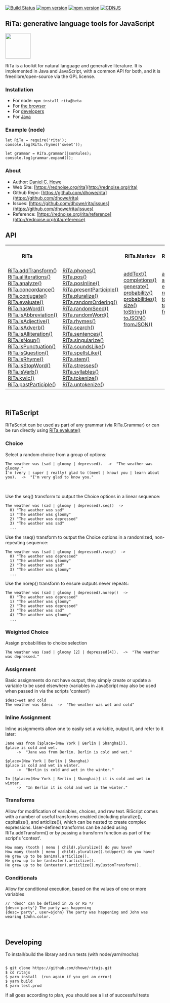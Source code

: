 [![Build Status](https://travis-ci.org/dhowe/RiTaJS.svg?branch=master)](https://travis-ci.org/dhowe/ritajs) <a href="http://www.gnu.org/licenses/gpl-3.0.en.html"><img src="https://img.shields.io/badge/license-GPL-orange.svg" alt="npm version"></a> <a href="https://www.npmjs.com/package/rita"><img src="https://img.shields.io/npm/v/rita.svg" alt="npm version"></a> [![CDNJS](https://img.shields.io/cdnjs/v/rita.svg)](https://cdnjs.com/libraries/rita/)

## RiTa: generative language tools for JavaScript

<a href="http://rednoise.org/rita"><img height="80" src="http://rednoise.org/rita/img/RiTa-logo3.png"/></a>

RiTa is a toolkit for natural language and generative literature. It is implemented in Java and JavaScript, with a common API for both, and it is free/libre/open-source via the GPL license.

###

### Installation

* For node: `npm install rita@beta`
* For [the browser](https://unpkg.com/rita/)
* For [developers](#developing)
* For [Java](https://github.com/dhowe?tab=packages&repo_name=rita)


### Example (node)

```
let RiTa = require('rita');
console.log(RiTa.rhymes('sweet'));

let grammar = RiTa.grammar(jsonRules);
console.log(grammar.expand());
```

### About

* Author:   [Daniel C. Howe](http://rednoise.org/daniel)
* Web Site:          [https://rednoise.org/rita](http://rednoise.org/rita)
* Github Repo:       [https://github.com/dhowe/rita](https://github.com/dhowe/rita)
* Issues:       [https://github.com/dhowe/rita/issues](https://github.com/dhowe/rita/issues)
* Reference:    [https://rednoise.org/rita/reference](http://rednoise.org/rita/reference)


## API

  <table cellspacing="0" cellpadding="0" border="0">
   <tr>
    <th colspan=2>RiTa&nbsp;&nbsp;&nbsp;&nbsp;&nbsp;&nbsp;&nbsp;&nbsp;&nbsp;&nbsp;&nbsp;&nbsp;&nbsp;&nbsp;&nbsp;&nbsp;&nbsp;&nbsp;     &nbsp;&nbsp;&nbsp;&nbsp;&nbsp;&nbsp;&nbsp;&nbsp;&nbsp;&nbsp;&nbsp;&nbsp;&nbsp;&nbsp;&nbsp;&nbsp;&nbsp;&nbsp;&nbsp;&nbsp;&nbsp;&nbsp;
&nbsp;&nbsp;&nbsp;&nbsp;&nbsp;&nbsp;&nbsp;&nbsp;&nbsp;&nbsp;&nbsp;
    </th>
    <th>RiTa.Markov</th>
    <th> &nbsp; RiTa.Grammar &nbsp; </th>
   </tr>
   <tr>
<td>
    <a href="https://rednoise.org/rita/reference/RiTa/addTransform/index.html">RiTa.addTransform()</a><br/>
    <a href="https://rednoise.org/rita/reference/RiTa/alliterations/index.html">RiTa.alliterations()</a><br/>
    <a href="https://rednoise.org/rita/reference/RiTa/analyze/index.html">RiTa.analyze()</a><br/>
    <a href="https://rednoise.org/rita/reference/RiTa/concordance/index.html">RiTa.concordance()</a><br/>
    <a href="https://rednoise.org/rita/reference/RiTa/conjugate/index.html">RiTa.conjugate()</a><br/>
    <a href="https://rednoise.org/rita/reference/RiTa/evaluate/index.html">RiTa.evaluate()</a><br/>
    <a href="https://rednoise.org/rita/reference/RiTa/hasWord/index.html">RiTa.hasWord()</a><br/>
    <a href="https://rednoise.org/rita/reference/RiTa/isAbbreviation/index.html">RiTa.isAbbreviation()</a><br/>
    <a href="https://rednoise.org/rita/reference/RiTa/isAdjective/index.html">RiTa.isAdjective()</a><br/>
    <a href="https://rednoise.org/rita/reference/RiTa/isAdverb/index.html">RiTa.isAdverb()</a><br/>
    <a href="https://rednoise.org/rita/reference/RiTa/isAlliteration/index.html">RiTa.isAlliteration()</a><br/>
    <a href="https://rednoise.org/rita/reference/RiTa/isNoun/index.html">RiTa.isNoun()</a><br/>
    <a href="https://rednoise.org/rita/reference/RiTa/isPunctuation/index.html">RiTa.isPunctuation()</a><br/>
    <a href="https://rednoise.org/rita/reference/RiTa/isQuestion/index.html">RiTa.isQuestion()</a><br/>
    <a href="https://rednoise.org/rita/reference/RiTa/isRhyme/index.html">RiTa.isRhyme()</a><br/>
    <a href="https://rednoise.org/rita/reference/RiTa/isStopWord/index.html">RiTa.isStopWord()</a><br/>
    <a href="https://rednoise.org/rita/reference/RiTa/isVerb/index.html">RiTa.isVerb()</a><br/>
    <a href="https://rednoise.org/rita/reference/RiTa/kwic/index.html">RiTa.kwic()</a><br/>
    <a href="https://rednoise.org/rita/reference/RiTa/pastParticiple/index.html">RiTa.pastParticiple()</a><br/>
   </td>
   <td>
   <a href="https://rednoise.org/rita/reference/RiTa/phones/index.html">RiTa.phones()</a><br/>
    <a href="https://rednoise.org/rita/reference/RiTa/pos/index.html">RiTa.pos()</a><br/>
    <a href="https://rednoise.org/rita/reference/RiTa/posInline/index.html">RiTa.posInline()</a><br/>
    <a href="https://rednoise.org/rita/reference/RiTa/presentParticiple/index.html">RiTa.presentParticiple()</a><br/>
    <a href="https://rednoise.org/rita/reference/RiTa/pluralize/index.html">RiTa.pluralize()</a><br/>
    <a href="https://rednoise.org/rita/reference/RiTa/randomOrdering/index.html">RiTa.randomOrdering()</a><br/>
    <a href="https://rednoise.org/rita/reference/RiTa/randomSeed/index.html">RiTa.randomSeed()</a><br/>
    <a href="https://rednoise.org/rita/reference/RiTa/randomWord/index.html">RiTa.randomWord()</a><br/>
    <a href="https://rednoise.org/rita/reference/RiTa/rhymes/index.html">RiTa.rhymes()</a><br/>
    <a href="https://rednoise.org/rita/reference/RiTa/search/index.html">RiTa.search()</a><br/>
    <a href="https://rednoise.org/rita/reference/RiTa/sentences/index.html">RiTa.sentences()</a><br/>
    <a href="https://rednoise.org/rita/reference/RiTa/singularize/index.html">RiTa.singularize()</a><br/>
    <a href="https://rednoise.org/rita/reference/RiTa/soundsLike/index.html">RiTa.soundsLike()</a><br/>
    <a href="https://rednoise.org/rita/reference/RiTa/spellsLike/index.html">RiTa.spellsLike()</a><br/>
    <a href="https://rednoise.org/rita/reference/RiTa/stem/index.html">RiTa.stem()</a><br/>
    <a href="https://rednoise.org/rita/reference/RiTa/stresses/index.html">RiTa.stresses()</a><br/>
    <a href="https://rednoise.org/rita/reference/RiTa/syllables/index.html">RiTa.syllables()</a><br/>
    <a href="https://rednoise.org/rita/reference/RiTa/tokenize/index.html">RiTa.tokenize()</a><br/>
    <a href="https://rednoise.org/rita/reference/RiTa/untokenize/index.html">RiTa.untokenize()</a><br/>
   </td>
   <td>
    <a href="https://rednoise.org/rita/reference/Markov/addText/index.html">addText()</a><br/>
    <a href="https://rednoise.org/rita/reference/Markov/completions/index.html">completions()</a><br/>
    <a href="https://rednoise.org/rita/reference/Markov/generate/index.html">generate()</a><br/>
    <a href="https://rednoise.org/rita/reference/Markov/probability/index.html">probability()</a><br/>
    <a href="https://rednoise.org/rita/reference/Markov/probabilities/index.html">probabilities()</a><br/>
    <a href="https://rednoise.org/rita/reference/Markov/size/index.html">size()</a><br/>
    <a href="https://rednoise.org/rita/reference/Markov/toString/index.html">toString()</a><br/>
    <a href="https://rednoise.org/rita/reference/Markov/toJSON/index.html">toJSON()</a><br/>
    <a href="https://rednoise.org/rita/reference/Markov/fromJSON/index.html">fromJSON()</a><br/>
    <br/><br/><br/><br/><br/><br/><br/><br/><br/>
   </td>
   <td>
    <a href="https://rednoise.org/rita/reference/Grammar/addRule/index.html">addRule()</a><br/>
    <a href="https://rednoise.org/rita/reference/Grammar/addRules/index.html">addRules()</a><br/>
    <a href="https://rednoise.org/rita/reference/Grammar/expand/index.html">expand()</a><br/>
    <a href="https://rednoise.org/rita/reference/Grammar/removeRule/index.html">removeRule()</a><br/>
    <a href="https://rednoise.org/rita/reference/Grammar/toJSON/index.html">toJSON()</a><br/>
    <a href="https://rednoise.org/rita/reference/Grammar/toString/index.html">toString()</a><br/>
    <a href="https://rednoise.org/rita/reference/Grammar/fromJSON/index.html">fromJSON()</a><br/>
    <br/><br/><br/><br/><br/><br/><br/><br/><br/><br/><br/>
   </td>
 </tr>
</table>
&nbsp;

## RiTaScript

RiTaScript can be used as part of any grammar (via RiTa.Grammar) or can be run directly using <a href="https://rednoise.org/rita/reference/RiTa/evaluate/index.html">RiTa.evaluate()</a>


### Choice
Select a random choice from a group of options:
```
The weather was (sad | gloomy | depressed).  ->  "The weather was gloomy." 
I'm (very | super | really) glad to ((meet | know) you | learn about you).  ->  "I'm very glad to know you." 
```
<br>

Use the seq() transform to output the Choice options in a linear sequence:
```
The weather was (sad | gloomy | depressed).seq()  ->  
  0) "The weather was sad" 
  1) "The weather was gloomy" 
  2) "The weather was depressed" 
  3) "The weather was sad" 
  ...
```

Use the rseq() transform to output the Choice options in a randomized, non-repeating sequence:
```
The weather was (sad | gloomy | depressed).rseq()  ->  
  0) "The weather was depressed" 
  1) "The weather was gloomy" 
  2) "The weather was sad" 
  3) "The weather was gloomy" 
  ...
```

Use the norep() transform to ensure outputs never repeats:
```
The weather was (sad | gloomy | depressed).norep()  ->  
  0) "The weather was depressed" 
  1) "The weather was gloomy" 
  2) "The weather was depressed" 
  3) "The weather was sad" 
  4) "The weather was gloomy" 
  ...
```

### Weighted Choice
Assign probabilities to choice selection

```
The weather was (sad | gloomy [2] | depressed[4]).  ->  "The weather was depressed." 
```

### Assignment
Basic assignments do not have output, they simply create or update a variable to be used elsewhere (variables in JavaScript may also be used when passed in via the scripts 'context')

```
$desc=wet and cold
The weather was $desc  ->  "The weather was wet and cold" 
```

### Inline Assignment

Inline assignments allow one to easily set a variable, output it, and refer to it later:

```
Jane was from [$place=(New York | Berlin | Shanghai)]. 
$place is cold and wet. 
     ->  "Jane was from Berlin. Berlin is cold and wet."

$place=(New York | Berlin | Shanghai)
$place is cold and wet in winter. 
     ->  "Berlin is cold and wet in the winter."
    
In [$place=(New York | Berlin | Shanghai)] it is cold and wet in winter. 
     ->  "In Berlin it is cold and wet in the winter."
```


### Transforms
Allow for modification of variables, choices, and raw text. RiScript comes with a number of useful transforms enabled (including pluralize(), capitalize(), and articlize()), which can be nested to create complex expressions. User-defined transforms can be added using RiTa.addTransform() or by passing a transform function as part of the script's 'context'.
```
How many (tooth | menu | child).pluralize() do you have?
How many (tooth | menu | child).pluralize().toUpper() do you have?
He grew up to be $animal.articlize().
He grew up to be (anteater).articlize().
He grew up to be (anteater).articlize().myCustomTransform().
```



<!--
### Choice

// Resolves choice without repeating
How many (tooth | menu | child).norepeat() do you have?

// Resolves choice in sequence
How many (tooth | menu | child).seq() do you have?

| | | 
|-|-|
| The weather was (sad &#124; gloomy &#124; depressed). | "The weather was depressed." |
| I'm (very &#124; super &#124; really) glad to ((meet &#124; know) you &#124; learn about you). | "I'm very glad to know you." |


### Weighted Choice
| | | 
|-|-|
| The weather was (sad &#124; gloomy [2] &#124; depressed[4]). | "The weather was gloomy." |

### Assignment

Basic assignments do not have output, they simply create/update a symbol
| | | 
|-|-|
|$desc=wet and cold||
|The weather was $desc|"The weather was wet and cold"|

### Inline Assignment

Inline assignments create/modify a symbol _and_ output its contents

| | | 
|-|-|
| `Jane was from [$place=(New York | Berlin | Shanghai)]. $place is cold and wet.` | `Jane was from Berlin. Berlin is cold and wet.` |
| `$place=(New York | Berlin | Shanghai)`<br/>`$place is cold and wet in winter.` | `Berlin is cold and wet in the winter.` |
| `In [$place=(New York | Berlin | Shanghai)] it is cold and wet in winter.` | `In Berlin it is cold and wet in the winter.` |


```
Jane was from [$place=(New York | Berlin | Shanghai)]. 
$place is cold and wet in the winter.

$place=(New York | Berlin | Shanghai) 
$place is cold and wet in the winter.

$place=(New York | Berlin | Shanghai) is cold and wet in the winter.

In [$place=(New York | Berlin | Shanghai)], it is cold and wet in winter.

In [$place=(New York | Berlin | Shanghai) it is cold and wet in winter].

```

### Symbols
Variables (or symbols) can be defined in RiScript or in JavaScript (and passed in via the 'context' argument)
```
$desc=dark and gloomy
The weather was $desc
```
&nbsp;&nbsp;&nbsp;&nbsp;or 
```
/* 'desc' defined in JS */
The weather was $desc
```
-->
### Conditionals
Allow for conditional execution, based on the values of one or more variables
```
// 'desc' can be defined in JS or RS */
{desc='party'} The party was happening
{desc='party', user=$john} The party was happening and John was wearing $John.color.
```
<!--
### Conditionals: If-else

```
{adj='positive'} The party was happening :: The party was not happening.
```
&nbsp;&nbsp;&nbsp;&nbsp;or 
```
{adj='positive'} The party was happening.
{adj!='positive'} The party was not happening.
```
<!--
### Labels
```
#Opening {
 The Fellow will be expected to teach one course. Apart from focusing on their own research and \
 teaching one course, the Fellow will be expected to give a presentation of their scholarship at the \
 Institute. The Fellow will also be expected to participate in the intellectual life of the community.
}

$Opening=(
 The Fellow will be expected to teach one course. Apart from focusing on their own research and \
 teaching one course, the Fellow will be expected to give a presentation of their scholarship at the \
 Institute. The Fellow will also be expected to participate in the intellectual life of the community.
)
```
-->

&nbsp;

## Developing
To install/build the library and run tests (with node/yarn/mocha):
```

$ git clone https://github.com/dhowe/ritajs.git
$ cd ritajs 
$ yarn install  (run again if you get an error) 
$ yarn build 
$ yarn test.prod

```
If all goes according to plan, you should see a list of successful tests
&nbsp;
